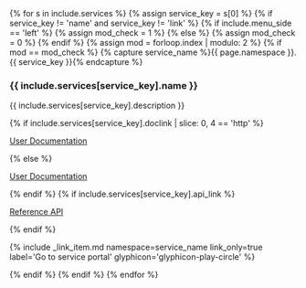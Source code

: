 <div class="list-group list-group-services">
  {% for s in include.services %}
    {% assign service_key = s[0] %}
    {% if service_key != 'name' and service_key != 'link' %}
      {% if include.menu_side == 'left' %}
        {% assign mod_check = 1 %}
      {% else %}
        {% assign mod_check = 0 %}
      {% endif %}    
      {% assign mod = forloop.index | modulo: 2 %}
      {% if mod == mod_check %}
        {% capture service_name %}{{ page.namespace }}.{{ service_key }}{% endcapture %}
          <div class="list-group-item">
            <h3 class="list-group-item-heading">{{ include.services[service_key].name }}</h3>
            <div class="list-group-item-text">
              <p>{{ include.services[service_key].description }}</p>
              {% if include.services[service_key].doclink | slice: 0, 4 == 'http' %}
              <p><a href="{{ include.services[service_key].doclink }}">User Documentation <span class="glyphicon glyphicon-info-sign" aria-hidden="true"></span></a></p>
              {% else %}
              <p><a href="{{ include.services[service_key].doclink | prepend: site.baseurl }}">User Documentation <span class="glyphicon glyphicon-info-sign" aria-hidden="true"></span></a></p>
              {% endif %}
              {% if include.services[service_key].api_link %}
              <p><a href="{{ include.services[service_key].api_link }}">Reference API <span class="glyphicon glyphicon-info-sign" aria-hidden="true"></span></a></p>
              {% endif %}
              <p>{% include _link_item.md namespace=service_name link_only=true label='Go to service portal' glyphicon='glyphicon-play-circle' %}</p>
            </div>
          </div>
      {% endif %}
    {% endif %}
  {% endfor %}
</div>
